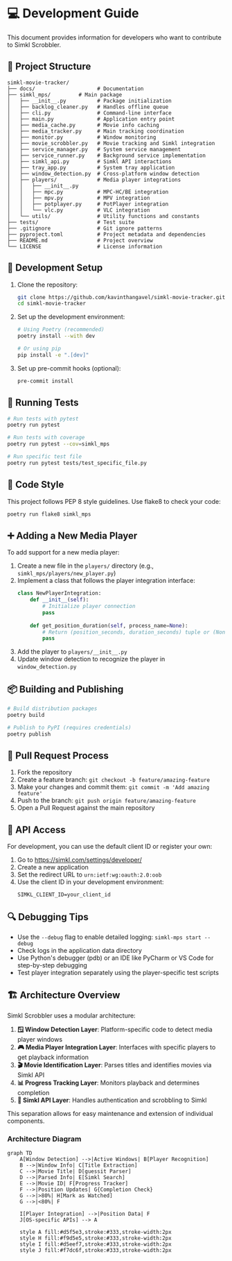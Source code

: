 # 💻 Development Guide

This document provides information for developers who want to contribute to Simkl Scrobbler.

## 📂 Project Structure

```
simkl-movie-tracker/
├── docs/                    # Documentation
├── simkl_mps/         # Main package
│   ├── __init__.py          # Package initialization
│   ├── backlog_cleaner.py   # Handles offline queue
│   ├── cli.py               # Command-line interface
│   ├── main.py              # Application entry point
│   ├── media_cache.py       # Movie info caching
│   ├── media_tracker.py     # Main tracking coordination
│   ├── monitor.py           # Window monitoring
│   ├── movie_scrobbler.py   # Movie tracking and Simkl integration
│   ├── service_manager.py   # System service management
│   ├── service_runner.py    # Background service implementation
│   ├── simkl_api.py         # Simkl API interactions
│   ├── tray_app.py          # System tray application
│   ├── window_detection.py  # Cross-platform window detection
│   ├── players/             # Media player integrations
│   │   ├── __init__.py
│   │   ├── mpc.py           # MPC-HC/BE integration
│   │   ├── mpv.py           # MPV integration
│   │   ├── potplayer.py     # PotPlayer integration
│   │   └── vlc.py           # VLC integration
│   └── utils/               # Utility functions and constants
├── tests/                   # Test suite
├── .gitignore               # Git ignore patterns
├── pyproject.toml           # Project metadata and dependencies
├── README.md                # Project overview
└── LICENSE                  # License information
```

## 🚀 Development Setup

1. Clone the repository:
   ```bash
   git clone https://github.com/kavinthangavel/simkl-movie-tracker.git
   cd simkl-movie-tracker
   ```

2. Set up the development environment:
   ```bash
   # Using Poetry (recommended)
   poetry install --with dev
   
   # Or using pip
   pip install -e ".[dev]"
   ```

3. Set up pre-commit hooks (optional):
   ```bash
   pre-commit install
   ```

## 🧪 Running Tests

```bash
# Run tests with pytest
poetry run pytest

# Run tests with coverage
poetry run pytest --cov=simkl_mps

# Run specific test file
poetry run pytest tests/test_specific_file.py
```

## 📝 Code Style

This project follows PEP 8 style guidelines. Use flake8 to check your code:

```bash
poetry run flake8 simkl_mps
```

## ➕ Adding a New Media Player

To add support for a new media player:

1. Create a new file in the `players/` directory (e.g., `simkl_mps/players/new_player.py`)
2. Implement a class that follows the player integration interface:
   ```python
   class NewPlayerIntegration:
       def __init__(self):
           # Initialize player connection
           pass
           
       def get_position_duration(self, process_name=None):
           # Return (position_seconds, duration_seconds) tuple or (None, None)
           pass
   ```
3. Add the player to `players/__init__.py`
4. Update window detection to recognize the player in `window_detection.py`

## 📦 Building and Publishing

```bash
# Build distribution packages
poetry build

# Publish to PyPI (requires credentials)
poetry publish
```

## 🔄 Pull Request Process

1. Fork the repository
2. Create a feature branch: `git checkout -b feature/amazing-feature`
3. Make your changes and commit them: `git commit -m 'Add amazing feature'`
4. Push to the branch: `git push origin feature/amazing-feature`
5. Open a Pull Request against the main repository

## 🔑 API Access

For development, you can use the default client ID or register your own:

1. Go to https://simkl.com/settings/developer/
2. Create a new application
3. Set the redirect URL to `urn:ietf:wg:oauth:2.0:oob`
4. Use the client ID in your development environment:
   ```
   SIMKL_CLIENT_ID=your_client_id
   ```

## 🔍 Debugging Tips

- Use the `--debug` flag to enable detailed logging: `simkl-mps start --debug`
- Check logs in the application data directory
- Use Python's debugger (pdb) or an IDE like PyCharm or VS Code for step-by-step debugging
- Test player integration separately using the player-specific test scripts

## 🏗️ Architecture Overview

Simkl Scrobbler uses a modular architecture:

1. **🪟 Window Detection Layer**: Platform-specific code to detect media player windows
2. **🎮 Media Player Integration Layer**: Interfaces with specific players to get playback information
3. **🎬 Movie Identification Layer**: Parses titles and identifies movies via Simkl API
4. **📊 Progress Tracking Layer**: Monitors playback and determines completion
5. **🔌 Simkl API Layer**: Handles authentication and scrobbling to Simkl

This separation allows for easy maintenance and extension of individual components.

### Architecture Diagram

```mermaid
graph TD
    A[Window Detection] -->|Active Windows| B[Player Recognition]
    B -->|Window Info| C[Title Extraction]
    C -->|Movie Title| D[guessit Parser]
    D -->|Parsed Info| E[Simkl Search]
    E -->|Movie ID| F[Progress Tracker]
    F -->|Position Updates| G{Completion Check}
    G -->|>80%| H[Mark as Watched]
    G -->|<80%| F
    
    I[Player Integration] -->|Position Data| F
    J[OS-specific APIs] --> A
    
    style A fill:#d5f5e3,stroke:#333,stroke-width:2px
    style H fill:#f9d5e5,stroke:#333,stroke-width:2px
    style I fill:#d5eef7,stroke:#333,stroke-width:2px
    style J fill:#f7dc6f,stroke:#333,stroke-width:2px
```
